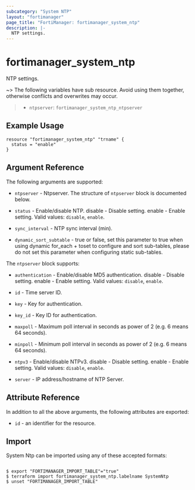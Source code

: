 ```yaml
---
subcategory: "System NTP"
layout: "fortimanager"
page_title: "FortiManager: fortimanager_system_ntp"
description: |-
  NTP settings.
---
```


# fortimanager_system_ntp
NTP settings.

~> The following variables have sub resource. Avoid using them together, otherwise conflicts and overwrites may occur.
>- `ntpserver`: `fortimanager_system_ntp_ntpserver`



## Example Usage

```hcl
resource "fortimanager_system_ntp" "trname" {
  status = "enable"
}
```

## Argument Reference


The following arguments are supported:


* `ntpserver` - Ntpserver. The structure of `ntpserver` block is documented below.
* `status` - Enable/disable NTP. disable - Disable setting. enable - Enable setting. Valid values: `disable`, `enable`.

* `sync_interval` - NTP sync interval (min).
* `dynamic_sort_subtable` - true or false, set this parameter to true when using dynamic for_each + toset to configure and sort sub-tables, please do not set this parameter when configuring static sub-tables.

The `ntpserver` block supports:

* `authentication` - Enable/disable MD5 authentication. disable - Disable setting. enable - Enable setting. Valid values: `disable`, `enable`.

* `id` - Time server ID.
* `key` - Key for authentication.
* `key_id` - Key ID for authentication.
* `maxpoll` - Maximum poll interval in seconds as power of 2 (e.g. 6 means 64 seconds).
* `minpoll` - Minimum poll interval in seconds as power of 2 (e.g. 6 means 64 seconds).
* `ntpv3` - Enable/disable NTPv3. disable - Disable setting. enable - Enable setting. Valid values: `disable`, `enable`.

* `server` - IP address/hostname of NTP Server.


## Attribute Reference

In addition to all the above arguments, the following attributes are exported:
* `id` - an identifier for the resource.

## Import

System Ntp can be imported using any of these accepted formats:
```

$ export "FORTIMANAGER_IMPORT_TABLE"="true"
$ terraform import fortimanager_system_ntp.labelname SystemNtp
$ unset "FORTIMANAGER_IMPORT_TABLE"
```

